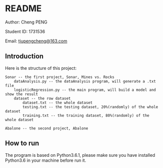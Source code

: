 # README

Author: Cheng PENG 

Student ID: 1731536

Email: tjupengcheng@163.com

## Introduction

Here is the structure of this project:

	Sonar -- the first project, Sonar, Mines vs. Rocks
		dataAnalysis.py -- the dataAnalysis program, will generate a .txt file
		logisticRegression.py -- the main program, will build a model and show the result
		dataset -- the row dataset
			dataset.txt -- the whole dataset
			testing.txt -- the testing dataset, 20%(randomly) of the whole dataset
			training.txt -- the training dataset, 80%(randomly) of the whole dataset
	
	Abalone -- the second project, Abalone	
	
## How to run

The program is based on Python3.6.1, please make sure you have installed Python3.6 in your machine before run it.

